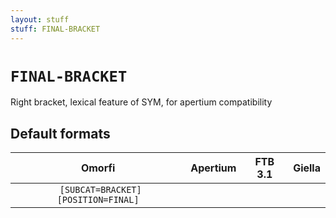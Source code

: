 ```yaml
---
layout: stuff
stuff: FINAL-BRACKET
---
```

# ` FINAL-BRACKET `

Right bracket, lexical feature of SYM, for apertium compatibility

## Default formats
| Omorfi | Apertium | FTB 3.1 | Giella |
|:------:|:--------:|:-------:|:------:|
| ` [SUBCAT=BRACKET][POSITION=FINAL]` | ` ` | ` ` | ` `  |
